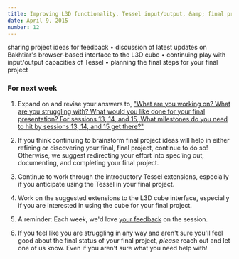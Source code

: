 ```yaml
---
title: Improving L3D functionality, Tessel input/output, &amp; final project planning
date: April 9, 2015
number: 12
---
```


sharing project ideas for feedback • discussion of latest updates on Bakhtiar's browser-based interface to the L3D cube • continuing play with input/output capacities of Tessel • planning the final steps for your final project

### For next week
1. Expand on and revise your answers to, ["What are you working on?  What are you struggling with?  What would you like done for your final presentation?  For sessions 13, 14, and 15, What milestones do you need to hit by sessions 13, 14, and 15 get there?"](http://dgmde15.github.io/sessions/12/#/6)

2. If you think continuing to brainstorm final project ideas will help in either refining or discovering your final, final project, continue to do so!  Otherwise, we suggest redirecting your effort into spec'ing out, documenting, and completing your final project.

3. Continue to work through the introductory Tessel extensions, especially if you anticipate using the Tessel in your final project.

4. Work on the suggested extensions to the L3D cube interface, especially if you are interested in using the cube for your final project.

5.  A reminder: Each week, we'd love [your feedback](dgmde15.github.io/feedback) on the session.

6.  If you feel like you are struggling in any way and aren't sure you'll feel good about the final status of your final project, _please_ reach out and let one of us know.  Even if you aren't sure what you need help with!